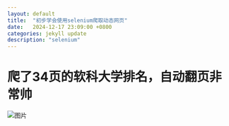 ```yaml
---
layout: default
title:  "初步学会使用selenium爬取动态网页"
date:   2024-12-17 23:09:00 +0800
categories: jekyll update
description: "selenium"
---
```


# 爬了34页的软科大学排名，自动翻页非常帅

![图片]({{site.baseurl}}/assets/img/2024121701.jpg)
